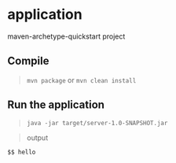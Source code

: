 # application

maven-archetype-quickstart project

## Compile

> `mvn package` or `mvn clean install`

## Run the application

> `java -jar target/server-1.0-SNAPSHOT.jar`

> output

```
$$ hello
```
